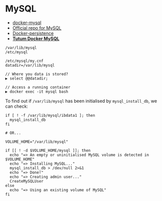 # MySQL

* [docker-mysql](https://github.com/sameersbn/docker-mysql)
* [Official repo for MySQL](https://github.com/docker-library/mysql)
* [Docker-persistence](http://www.alexecollins.com/docker-persistence/)
* [**Tutum Docker MySQL**](https://github.com/tutumcloud/tutum-docker-mysql)

```
/var/lib/mysql
/etc/mysql

/etc/mysql/my.cnf
datadir=/var/lib/mysql

// Where you data is stored?
▶ select @@datadir;

// Access a running container
▶ docker exec -it mysql bash
```

To find out if `/var/lib/mysql` has been initialised by `mysql_install_db`, we can check:

```
if [ ! -f /var/lib/mysql/ibdata1 ]; then
  mysql_install_db
fi

# OR...

VOLUME_HOME="/var/lib/mysql"

if [[ ! -d $VOLUME_HOME/mysql ]]; then
  echo "=> An empty or uninitialised MySQL volume is detected in $VOLUME_HOME"
  echo "=> Installing MySQL..."
  mysql_install_db > /dev/null 2>&1
  echo "=> Done!"
  echo "=> Creating admin user..."
  CreateMySQLUser
else
  echo "=> Using an existing volume of MySQL"
fi
```